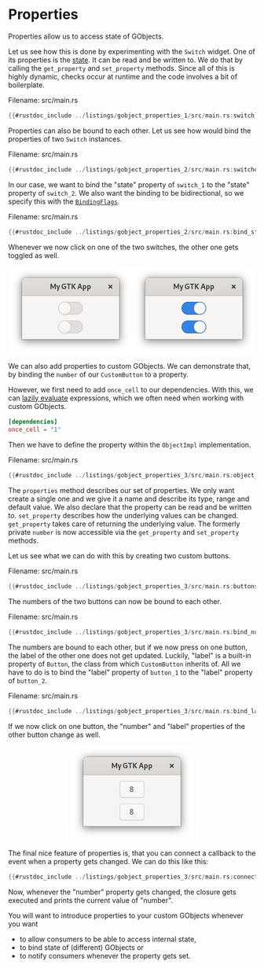 # Properties

Properties allow us to access state of GObjects.

Let us see how this is done by experimenting with the `Switch` widget.
One of its properties is the [state](https://docs.gtk.org/gtk4/property.Switch.state.html).
It can be read and be written to.
We do that by calling the `get_property` and `set_property` methods.
Since all of this is highly dynamic, checks occur at runtime and the code involves a bit of boilerplate.

<span class="filename">Filename: src/main.rs</span>

```rust ,no_run
{{#rustdoc_include ../listings/gobject_properties_1/src/main.rs:switch}}
```

Properties can also be bound to each other.
Let us see how would bind the properties of two `Switch` instances.

<span class="filename">Filename: src/main.rs</span>

```rust ,no_run
{{#rustdoc_include ../listings/gobject_properties_2/src/main.rs:switches}}
```

In our case, we want to bind the "state" property of `switch_1` to the "state" property of `switch_2`.
We also want the binding to be bidirectional, so we specify this with the [`BindingFlags`](http://gtk-rs.org/docs/glib/struct.BindingFlags.html).

<span class="filename">Filename: src/main.rs</span>

```rust ,no_run
{{#rustdoc_include ../listings/gobject_properties_2/src/main.rs:bind_state}}
```

Whenever we now click on one of the two switches, the other one gets toggled as well.

<div style="text-align:center"><img src="img/gobject_properties_switches.png" /></div>


We can also add properties to custom GObjects.
We can demonstrate that, by binding the `number` of our `CustomButton` to a property.

However, we first need to add `once_cell` to our dependencies.
With this, we can [lazily evaluate](https://en.wikipedia.org/wiki/Lazy_evaluation) expressions, which we often need when working with custom GObjects.

```toml
[dependencies]
once_cell = "1"
```

Then we have to define the property within the `ObjectImpl` implementation.

<span class="filename">Filename: src/main.rs</span>

```rust ,no_run
{{#rustdoc_include ../listings/gobject_properties_3/src/main.rs:object_impl}}
```

The `properties` method describes our set of properties.
We only want create a single one and we give it a name and describe its type, range and default value.
We also declare that the property can be read and be written to.
`set_property` describes how the underlying values can be changed.
`get_property` takes care of returning the underlying value.
The formerly private `number` is now accessible via the `get_property` and `set_property` methods.

Let us see what we can do with this by creating two custom buttons.

<span class="filename">Filename: src/main.rs</span>

```rust ,no_run
{{#rustdoc_include ../listings/gobject_properties_3/src/main.rs:buttons}}
```

The numbers of the two buttons can now be bound to each other.

<span class="filename">Filename: src/main.rs</span>

```rust ,no_run
{{#rustdoc_include ../listings/gobject_properties_3/src/main.rs:bind_number}}
```

The numbers are bound to each other, but if we now press on one button, the label of the other one does not get updated.
Luckily, "label" is a built-in property of `Button`, the class from which `CustomButton` inherits of.
All we have to do is to bind the "label" property of `button_1` to the "label" property of `button_2`.

<span class="filename">Filename: src/main.rs</span>

```rust ,no_run
{{#rustdoc_include ../listings/gobject_properties_3/src/main.rs:bind_label}}
```

If we now click on one button, the "number" and "label" properties of the other button change as well.

<div style="text-align:center"><img src="img/gobject_properties_buttons.png"/></div>

The final nice feature of properties is, that you can connect a callback to the event when a property gets changed.
We can do this like this:

```rust ,no_run
{{#rustdoc_include ../listings/gobject_properties_3/src/main.rs:connect_notify}}
```

Now, whenever the "number" property gets changed, the closure gets executed and prints the current value of "number".

You will want to introduce properties to your custom GObjects whenever you want
- to allow consumers to be able to access internal state,
- to bind state of (different) GObjects or
- to notify consumers whenever the property gets set.


